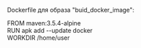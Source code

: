 Dockerfile для образа "buid_docker_image":

FROM maven:3.5.4-alpine \
RUN apk add --update docker \
WORKDIR /home/user 
